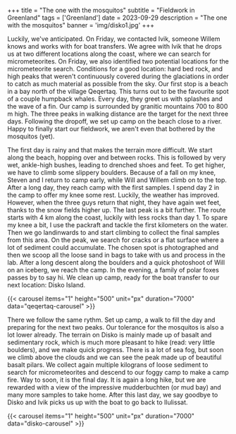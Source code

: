 +++
title = "The one with the mosquitos"
subtitle = "Fieldwork in Greenland"
tags = ['Greenland']
date = 2023-09-29
description = "The one with the mosquitos"
banner = 'img/disko1.jpg'
+++

Luckily, we've anticipated. On Friday, we contacted Ivik, someone Willem knows and works with for boat transfers. We agree with Ivik that he drops us at two different locations along the coast, where we can search for micrometeorites. On Friday, we also identified two potential locations for the micrometeorite search. Conditions for a good location: hard bed rock, and high peaks that weren't continuously covered during the glaciations in order to catch as much material as possible from the sky. Our first stop is a beach in a bay north of the village Qeqertaq. This turns out to be the favourite spot of a couple humpback whales. Every day, they greet us with splashes and the wave of a fin. Our camp is surrounded by granitic mountains 700 to 800 m high. The three peaks in walking distance are the target for the next three days. Following the dropoff, we set up camp on the beach close to a river. Happy to finally start our fieldwork, we aren't even that bothered by the mosquitos (yet).

The first day is rainy and that makes the terrain more difficult. We start along the beach, hopping over and between rocks. This is followed by very wet, ankle-high bushes, leading to drenched shoes and feet. To get higher, we have to climb some slippery boulders. Because of a fall on my knee, Steven and I return to camp early, while Will and Willem climb on to the top. After a long day, they reach camp with the first samples. I spend day 2 in the camp to offer my knee some rest. Luckily, the weather has improved. However, when the three guys return that night, they have again wet feet, thanks to the snow fields higher up. The last peak is a bit further. The route starts with 4 km along the coast, luckily with less rocks than day 1. To spare my knee a bit, I use the packraft and tackle the first kilometers on the water. Then we go landinwards to and start climbing to collect the final samples from this area. On the peak, we search for cracks or a flat surface where a lot of sediment could accumulate. The chosen spot is photographed and then we scoop all the loose sand in bags to take with us and process in the lab. After a long descent along the boulders and a quick photoshoot of Will on an iceberg, we reach the camp. In the evening, a family of polar foxes passes by to say hi. We clean up camp, ready for the boat transfer to our next location: Disko Island.

{{< carousel items="1" height="500" unit="px" duration="7000" data="qeqertaq-carousel" >}}

There we follow the same rythm. Set up camp, a walk to fill the day and preparing for the next two peaks. Our tolerance for the mosquitos is also a lot lower already. The terrain on Disko is mainly made up of basalt and sedimentary rock, which is much more pleasant to hike (read: very little boulders), and we make quick progress. There is a lot of sea fog, but soon we climb above the clouds and we can see the peak made up of beautiful basalt pilars. We collect again multiple kilograns of loose sediment to search for micrometeorites and descend to our foggy camp to make a camp fire. Way to soon, it is the final day. It is again a long hike, but we are rewarded with a view of the impressive mudderbuchten (or mud bay) and many more samples to take home. After this last day, we say goodbye to Disko and Ivik picks us up with the boat to go back to Ilulissat. 

{{< carousel items="1" height="500" unit="px" duration="7000" data="disko-carousel" >}}